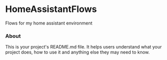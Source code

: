 HomeAssistantFlows
==================

Flows for my home assistant environment

### About

This is your project's README.md file. It helps users understand what your
project does, how to use it and anything else they may need to know.